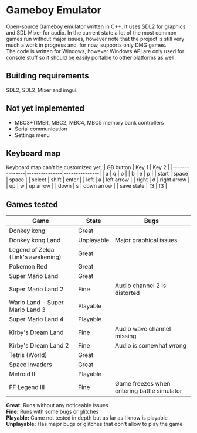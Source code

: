 # Gameboy Emulator
Open-source Gameboy emulator written in C++. It uses SDL2 for graphics and SDL Mixer for audio. In the current state a lot of the most common games run without major issues, however note that the project is still very much a work in progress and, for now, supports only DMG games.  
The code is written for Windows, however Windows API are only used for console stuff so it should be easily portable to other platforms as well.


## Building requirements
SDL2, SDL2_Mixer and imgui.


## Not yet implemented
- MBC3+TIMER, MBC2, MBC4, MBC5 memory bank controllers
- Serial communication
- Settings menu


## Keyboard map
Keyboard map can't be customized yet.
| GB button 	| Key 1 		| Key 2 		|
|---------------|---------------|---------------|
| a 			| q 			| o 			|
| b 			| e 			| p 			|
| start 		| space 		| space			|
| select		| shift 		| enter 		|
| left 			| a 			| left arrow 	|
| right 		| d 			| right arrow 	|
| up			| w 			| up arrow		|
| down 			| s 			| down arrow	|
| save state 	| f3 			| f3 			|



## Games tested
| Game 									| State 		| Bugs |
|---------------------------------------|---------------|-------|
| Donkey kong 							| Great 		|		|
| Donkey kong Land 						| Unplayable	| Major graphical issues |
| Legend of Zelda (Link's awakening)	| Great			|		|
| Pokemon Red							| Great			|		|
| Super Mario Land						| Great			|		|
| Super Mario Land 2					| Fine			| Audio channel 2 is distorted |
| Wario Land - Super Mario Land 3 		| Playable		|		|
| Super Mario Land 4 					| Playable		|		|
| Kirby's Dream Land					| Fine			| Audio wave channel missing |
| Kirby's Dream Land 2 					| Fine			| Audio is somewhat wrong |
| Tetris (World)						| Great			|		|
| Space Invaders						| Great			|		|
| Metroid II 							| Playable		|		|
| FF Legend III							| Fine			| Game freezes when entering battle simulator |

**Great:** Runs without any noticeable issues  
**Fine:** Runs with some bugs or glitches  
**Playable:** Game not tested in depth but as far as I know is playable  
**Unplayable:** Has major bugs or glitches that don't allow to play the game  

